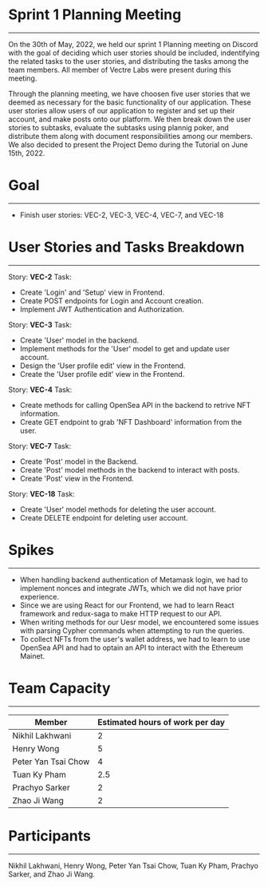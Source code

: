 # Sprint 1 Planning Meeting
___
On the 30th of May, 2022, we held our sprint 1 Planning meeting on Discord with the goal of deciding which user stories should be included, indentifying the related tasks to the user stories, and distributing the tasks among the team members. All member of Vectre Labs were present during this meeting.

Through the planning meeting, we have choosen five user stories that we deemed as necessary for the basic functionality of our application. These user stories allow users of our application to register and set up their account, and make posts onto our platform. We then break down the user stories to subtasks, evaluate the subtasks using plannig poker, and distribute them along with document responsibilities among our members. We also decided to present the Project Demo during the Tutorial on June 15th, 2022.

# Goal
____
- Finish user stories: VEC-2, VEC-3, VEC-4, VEC-7, and VEC-18

# User Stories and Tasks Breakdown
___
Story: **VEC-2**
Task:
- Create 'Login' and 'Setup' view in Frontend.
- Create POST endpoints for Login and Account creation.
- Implement JWT Authentication and Authorization.

Story: **VEC-3**
Task:
- Create 'User' model in the backend.
- Implement methods for the 'User' model to get and update user account.
- Design the 'User profile edit' view in the Frontend.
- Create the 'User profile edit' view in the Frontend.

Story: **VEC-4**
Task:
- Create methods for calling OpenSea API in the backend to retrive NFT information.
- Create GET endpoint to grab 'NFT Dashboard' information from the user.

Story: **VEC-7**
Task:
- Create 'Post' model in the Backend.
- Create 'Post' model methods in the backend to interact with posts.
- Create 'Post' view in the Frontend.

Story: **VEC-18**
Task:
- Create 'User' model methods for deleting the user account.
- Create DELETE endpoint for deleting user account.

# Spikes
___
- When handling backend authentication of Metamask login, we had to implement nonces and integrate JWTs, which we did not have prior experience.
- Since we are using React for our Frontend, we had to learn React framework and redux-saga to make HTTP request to our API.
- When writing methods for our Uesr model, we encountered some issues with parsing Cypher commands when attempting to run the queries.
- To collect NFTs from the user's wallet address, we had to learn to use OpenSea API and had to optain an API to interact with the Ethereum Mainet.

# Team Capacity
___
| Member | Estimated hours of work per day |
|---|---|
| Nikhil Lakhwani | 2|
| Henry Wong | 5|
| Peter Yan Tsai Chow | 4|
| Tuan Ky Pham | 2.5|
| Prachyo Sarker | 2|
| Zhao Ji Wang | 2|

# Participants
___
Nikhil Lakhwani, Henry Wong, Peter Yan Tsai Chow, Tuan Ky Pham, Prachyo Sarker, and Zhao Ji Wang.

